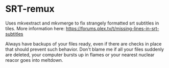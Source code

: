 # SRT-remux
Uses mkvextract and mkvmerge to fix strangely formatted srt subtitles in tiles.
More information here: https://forums.plex.tv/t/missing-lines-in-srt-subtitles

Always have backups of your files ready, even if there are checks in place that should prevent such behavior. 
Don't blame me if all your files suddenly are deleted, your computer bursts up in flames or your nearest nuclear reacor goes into meltdown.
